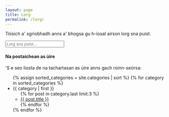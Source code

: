 ```yaml
---
layout: page
title: Lorg
permalink: /lorg/
---
```


Tòisich a' sgrìobhadh anns a' bhogsa gu h-ìosal airson lorg sna puist.

<!-- Html Elements for Search -->
<div class="form-group" id="search-container">
<input class="form-control" type="text" id="search-input" placeholder="Lorg sna puist..."><br />
<ul id="results-container"></ul>
</div>

<!-- Script pointing to search-script.js -->
<script src="{{ site.baseurl }}/search-script.js" type="text/javascript"></script>

<!-- Configuration -->
<script>
SimpleJekyllSearch({
  searchInput: document.getElementById('search-input'),
  resultsContainer: document.getElementById('results-container'),
  json: '{{ site.baseurl }}/search.json'
})
</script>

<h4>Na postaichean as ùire</h4>

<p>'S e seo liosta de na tachartasan as ùire anns gach roinn-seòrsa:</p>

<ul>
{% assign sorted_categories = site.categories | sort %}
  {% for category in sorted_categories %}
    <li><a name="{{ category | first }}">{{ category | first }}</a>
      <ul>
      {% for post in category.last limit:3 %}
        <li><a href="{{ site.baseurl }}/{{ post.url }}">{{ post.title }}</a></li>
      {% endfor %}
      </ul>
    </li>
  {% endfor %}
</ul>
